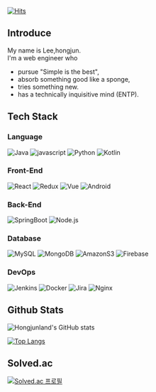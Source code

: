 [![Hits](https://hits.seeyoufarm.com/api/count/incr/badge.svg?url=https%3A%2F%2Fgithub.com%2Fhongjunland&count_bg=%2379C83D&title_bg=%23555555&icon=&icon_color=%23E7E7E7&title=hits&edge_flat=true)](https://hits.seeyoufarm.com)

## Introduce

My name is Lee,hongjun.  
I'm a web engineer who
* pursue "Simple is the best",
* absorb something good like a sponge,
* tries something new.
* has a technically inquisitive mind (ENTP).


## Tech Stack

### Language

![Java](https://img.shields.io/badge/-Java-%23007396?style=flat&logo=java&logoColor=white)
![javascript](https://img.shields.io/badge/-JavaScript-%23F7DF1E?style=flat&logo=JavaScript&logoColor=black)
![Python](https://img.shields.io/badge/-Python-%233776AB?style=flat&logo=python&logoColor=white)
![Kotlin](https://img.shields.io/badge/-Kotlin-%237F52FF?style=flat&logo=kotlin&logoColor=white)

### Front-End

![React](https://img.shields.io/badge/-React-%2361DAFB?style=flat&logo=react&logoColor=black)
![Redux](https://img.shields.io/badge/-Redux-Toolkit-%23764ABC?style=flat&logo=redux&logoColor=black)
![Vue](https://img.shields.io/badge/-Vue-%234FC08D?style=flat&logo=vue.js&logoColor=black)
![Android](https://img.shields.io/badge/-Android-%233DDC84?style=flat&logo=android&logoColor=white)

### Back-End

![SpringBoot](https://img.shields.io/badge/-SpringBoot-%236DB33F?style=flat&logo=springboot&logoColor=white)
![Node.js](https://img.shields.io/badge/-Node.js-%23339933?style=flat&logo=node.js&logoColor=white)

### Database

![MySQL](https://img.shields.io/badge/-MySQL-%234479A1?style=flat&logo=mysql&logoColor=white)
![MongoDB](https://img.shields.io/badge/-MongoDB-%2347A248?style=flat&logo=mongodb&logoColor=white)
![AmazonS3](https://img.shields.io/badge/-AmazonS3-%569A31?style=flat&logo=amazons3&logoColor=white)
![Firebase](https://img.shields.io/badge/-Firebase-%23FFCA28?style=flat&logo=firebase&logoColor=white)

### DevOps

![Jenkins](https://img.shields.io/badge/-Jenkins-%23D24939?style=flat&logo=jenkins&logoColor=white)
![Docker](https://img.shields.io/badge/Docker-2496ED?style=flat&logo=Docker&logoColor=white)
![Jira](https://img.shields.io/badge/-Jira-0052CC?style=flat&logo=Jira&logoColor=white)
![Nginx](https://img.shields.io/badge/-Nginx-%23009639?style=flat&logo=Nginx&logoColor=white)

## Github Stats

![Hongjunland's GitHub stats](https://github-readme-stats.vercel.app/api?username=hongjunland&show_icons=true&theme=vue)

[![Top Langs](https://github-readme-stats.vercel.app/api/top-langs/?username=hongjunland&layout=compact&theme=vue)](https://github.com/hongjunland)

## Solved.ac

[![Solved.ac
프로필](http://mazassumnida.wtf/api/v2/generate_badge?boj=zunza96)](https://solved.ac/zunza96)




